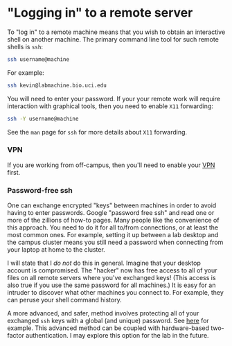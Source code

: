 # "Logging in" to a remote server

To "log in" to a remote machine means that you wish to obtain an interactive shell on another machine.
The primary command line tool for such remote shells is `ssh`:

```sh
ssh username@machine
```

For example:

```sh
ssh kevin@labmachine.bio.uci.edu
```

You will need to enter your password.
If your your remote work will require interaction with graphical tools, then you need to enable `X11` forwarding:

```sh
ssh -Y username@machine
```

See the `man` page for `ssh` for more details about `X11` forwarding.

### VPN

If you are working from off-campus, then you'll need to enable your [VPN](vpn) first.

### Password-free ssh

One can exchange encrypted "keys" between machines in order to avoid having to enter passwords.
Google "password free ssh" and read one or more of the zillions of how-to pages.
Many people like the convenience of this approach.
You need to do it for all to/from connections, or at least the most common ones.
For example, setting it up between a lab desktop and the campus cluster means you still need a password when connecting from your laptop at home to the cluster.

I will state that I *do not* do this in general.
Imagine that your desktop account is compromised.
The "hacker" now has free access to all of your files on all remote servers where you've exchanged keys!
(This access is also true if you use the same password for all machines.)
It is easy for an intruder to discover what other machines you connect to.
For example, they can peruse your shell command history.

A more advanced, and safer, method involves protecting all of your exchanged `ssh` keys with a global (and unique) password.
See [here](https://opensource.com/article/19/4/gpg-subkeys-ssh) for example.
This advanced method can be coupled with hardware-based two-factor authentication.
I may explore this option for the lab in the future.

